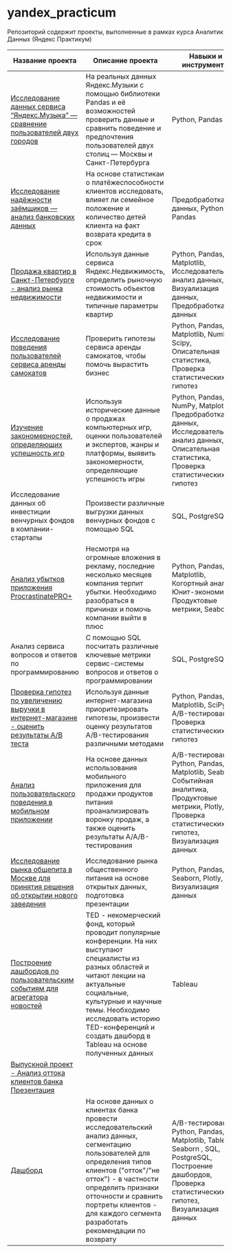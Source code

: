 # yandex_practicum
Репозиторий содержит проекты, выполненные в рамках курса Аналитик Данных (Яндекс Практикум)


| Название проекта  | Описание проекта | Навыки и инструменты
| ----------------- | ---------------- | ------------------- |
| [Исследование данных сервиса “Яндекс.Музыка” — сравнение пользователей двух городов](https://github.com/fedoseevva/yandex_practicum/blob/main/1_music_by_cities/music_by_cities.ipynb) | На реальных данных Яндекс.Музыки c помощью библиотеки Pandas и её возможностей проверить данные и сравнить поведение и предпочтения пользователей двух столиц — Москвы и Санкт-Петербурга | Python, Pandas |
| [Исследование надёжности заёмщиков — анализ банковских данных](https://github.com/fedoseevva/yandex_practicum/blob/main/2_reliability_of_borrowers/reliability_of_borrowers.ipynb) | На основе статистикаи о платёжеспособности клиентов исследовать, влияет ли семейное положение и количество детей клиента на факт возврата кредита в срок | Предобработка данных, Python, Pandas |
| [Продажа квартир в Санкт-Петербурге - анализ рынка недвижимости](https://github.com/fedoseevva/yandex_practicum/blob/main/3_real_estate/real_estate.ipynb) | Используя данные сервиса Яндекс.Недвижимость, определить рыночную стоимость объектов недвижимости и типичные параметры квартир | Python, Pandas, Matplotlib, Исследовательский анализ данных, Визуализация данных, Предобработка данных |
| [Исследование поведения пользователей сервиса аренды самокатов](https://github.com/fedoseevva/yandex_practicum/blob/main/4_scooter_rent/scooter_rental.ipynb) | Проверить гипотезы сервиса аренды самокатов, чтобы помочь вырастить бизнес | Python, Pandas, Matplotlib, NumPy, Scipy, Описательная статистика, Проверка статистических гипотез |
| [Изучение закономерностей, определяющих успешность игр](https://github.com/fedoseevva/yandex_practicum/blob/main/5_video_games/video_games_market.ipynb) | Используя исторические данные о продажах компьютерных игр, оценки пользователей и экспертов, жанры и платформы, выявить закономерности, определяющие успешность игры | Python, Pandas, NumPy, Matplotlib, Предобработка данных, Исследовательский анализ данных, Описательная статистика, Проверка статистических гипотез |
| Исследование данных об инвестиции венчурных фондов в компании-стартапы | Произвести различные выгрузки данных венчурных фондов с помощью SQL | SQL, PostgreSQL |
| [Анализ убытков приложения ProcrastinatePRO+](https://github.com/fedoseevva/yandex_practicum/blob/main/6_influx_of_users/influx_of_users.ipynb) | Несмотря на огромные вложения в рекламу, последние несколько месяцев компания терпит убытки. Необходимо разобраться в причинах и помочь компании выйти в плюс | Python, Pandas, Matplotlib, Когортный анализ, Юнит-экономика, Продуктовые метрики, Seaborn |
| Анализ сервиса вопросов и ответов по программированию | С помощью SQL посчитать различные ключевые метрики сервис-системы вопросов и ответов о программировании | SQL, PostgreSQL |
| [Проверка гипотез по увеличению выручки в интернет-магазине - оценить результаты A/B теста](https://github.com/fedoseevva/yandex_practicum/blob/main/7_ab_test/ab_test.ipynb) | Используя данные интернет-магазина приоритезировать гипотезы, произвести оценку результатов A/B-тестирования различными методами | Python, Pandas, Matplotlib, SciPy, A/B-тестирование, Проверка статистических гипотез |
| [Анализ пользовательского поведения в мобильном приложении](https://github.com/fedoseevva/yandex_practicum/blob/main/8_aab_test/aab_test.ipynb) | На основе данных использования мобильного приложения для продажи продуктов питания проанализировать воронку продаж, а также оценить результаты A/A/B-тестирования |  A/B-тестирование, Python, Pandas, Matplotlib, Seaborn, Событийная аналитика, Продуктовые метрики, Plotly, Проверка статистических гипотез, Визуализация данных |
| [Исследование рынка общепита в Москве для принятия решения об открытии нового заведения](https://github.com/fedoseevva/yandex_practicum/blob/main/9_catering_market/catering_market.ipynb) | Исследование рынка общественного питания на основе открытых данных, подготовка презентации | Python, Pandas, Seaborn, Plotly, Визуализация данных |
| [Построение дашбордов по пользовательским событиям для агрегатора новостей](https://public.tableau.com/views/_16962071055180/sheet23?:language=en-US&:display_count=n&:origin=viz_share_link) | TED - некомерческий фонд, который проводит популярные конференции. На них выступают специалисты из разных областей и читают лекции на актуальные социальные, культурные и научные темы. Необходимо исследовать историю TED-конференций и создать дашборд в Tableau на основе полученных данных | Tableau |
| [Выпускной проект - Анализ оттока клиентов банка](https://github.com/fedoseevva/yandex_practicum/blob/main/13_final/churn_banks.ipynb)  [Презентация]()  
[Дашборд](https://public.tableau.com/views/clientbyproduct/Dashboard1?:language=en-US&:display_count=n&:origin=viz_share_link)| На основе данных о клиентах банка провести исследовательский анализ данных, сегментацию пользователей для определения типов клиентов ("отток"/"не отток") - в частности определить признаки отточности и сравнить портреты клиентов - для каждого сегмента разработать рекомендации по возврату | A/B-тестирование, Python, Pandas, Matplotlib, Tableau, Seaborn , SQL, PostgreSQL, Построение дашбордов, Проверка статистических гипотез, Визуализация данных |
